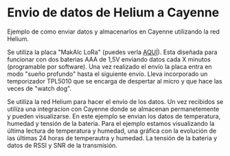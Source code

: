 # Envio de datos  de Helium a Cayenne
Ejemplo de como enviar datos y almacenarlos en Cayenne utilizando la red Helium.

Se utiliza la placa "MakAlc LoRa" (puedes verla [AQUÍ](https://github.com/AsociacionMakerAlicante/PlacasMaker)). Esta diseñada para funcionar con dos baterias AAA de 1,5V enviando datos cada X minutos (programable por software).
Una vez realizado el envío la placa entra en modo "sueño profundo" hasta el siguiente envío. Lleva incorporado un temporizador TPL5010 que se encarga de despertar al micro 
y que hace las veces de "watch dog".

Se utiliza la red Helium para hacer el envío de los datos. Un vez recibidos se utiliza una integracion con Cayenne donde se almacenan permanetemente y pueden visualizarse.
En este ejemplo se envian los datos de temperatura, humedad y tensión de la bateria. Para el ejemplo estamos visualizando la última lectura de temperatura y humedad, una 
gráfica con la evolución de las últimas 24 horas de temperautra y humedad. La tensión de la bateria y datos de RSSI y SNR de la transmisión.
